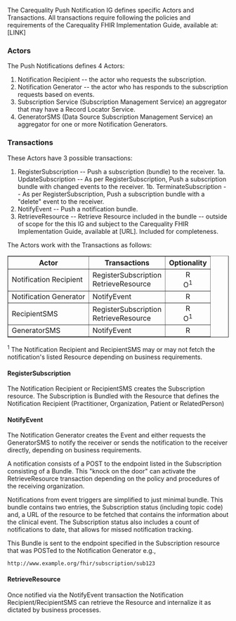 The Carequality Push Notification IG defines specific Actors and Transactions.  All transactions require following the policies and requirements of the Carequality FHIR Implementation Guide, available at: [LINK]

### Actors
The Push Notifications defines 4 Actors:
1. Notification Recipient -- the actor who requests the subscription.
2. Notification Generator -- the actor who has responds to the subscription requests based on events.
3. Subscription Service (Subscription Management Service) an aggregator that may have a Record Locator Service.
4. GeneratorSMS (Data Source Subscription Management Service) an aggregator for one or more Notification Generators.

### Transactions
 These Actors have 3 possible transactions:
1. RegisterSubscription -- Push a subscription (bundle) to the receiver.
1a. UpdateSubscription -- As per RegisterSubscription, Push a subscription bundle with changed events to the receiver.
1b. TerminateSubscription -- As per RegisterSubscription, Push a subscription bundle with a "delete" event to the receiver.
2. NotifyEvent -- Push a notification bundle.
3. RetrieveResource -- Retrieve Resource included in the bundle  -- outside of scope for the this IG and subject to the Carequality FHIR Implementation Guide, available at [URL]. Included for completeness.

The Actors work with the Transactions as follows:

<table border=1>
<thead>
<tr>
<th>Actor</th>
<th>Transactions</th>
<th style="text-align:center">Optionality</th>
</tr>
</thead>
<tbody>
<tr>
<td>Notification Recipient</td>
<td>RegisterSubscription<br>RetrieveResource</td>
<td style="text-align:center">R<BR>O<sup>1</sup></td>
</tr>
<tr>
<td>Notification Generator</td>
<td>NotifyEvent</td>
<td style="text-align:center">R</td>
</tr>
<tr>
<td>RecipientSMS</td>
<td>RegisterSubscription<br>RetrieveResource</td>
<td style="text-align:center">R<BR>O<sup>1</sup></td>
</tr>
<tr>
<td>GeneratorSMS</td>
<td>NotifyEvent</td>
<td style="text-align:center">R</td>
</tr>
</tbody>
</table>


<sup>1</sup> The Notification Recipient and RecipientSMS may or may not fetch the notification's listed Resource depending on business requirements.

#### RegisterSubscription
The Notification Recipient or RecipientSMS creates the Subscription resource.  The Subscription is Bundled with the Resource that defines the Notification Recipient (Practitioner, Organization, Patient or RelatedPerson)


#### NotifyEvent
The Notification Generator creates the Event and either requests the GeneratorSMS to notify the receiver or sends the notification to the receiver directly, depending on business requirements.

A notification consists of a POST to the endpoint listed in the Subscription consisting of a Bundle.  This "knock on the door" can activate the RetrieveResource transaction depending on the policy and procedures of the receiving organization.

Notifications from event triggers are simplified to just minimal bundle.  This bundle contains two entries, the Subscription status (including topic code) and, a URL of the resource to be fetched that contains the information about the clinical event.  The Subscription status also includes a count of notifications to date, that allows for missed notification tracking.

This Bundle is sent to the endpoint specified in the Subscription resource that was POSTed to the Notification Generator e.g.,

```http://www.example.org/fhir/subscription/sub123```

#### RetrieveResource

Once notified via the NotifyEvent transaction the Notification Recipient/RecipientSMS can retrieve the Resource and internalize it as dictated by business processes.
